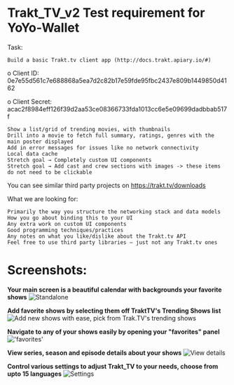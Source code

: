 Trakt_TV_v2 Test requirement for YoYo-Wallet
==============================================



Task:

    Build a basic Trakt.tv client app (http://docs.trakt.apiary.io/#)

o    Client ID: 0e7e55d561c7e688868a5ea7d2c82b17e59fde95fbc2437e809b1449850d4162

o    Client Secret: acac2f8984eff126f39d2aa53ce08366733fda1013cc6e5e09699dadbbab517f

    Show a list/grid of trending movies, with thumbnails
    Drill into a movie to fetch full summary, ratings, genres with the main poster displayed
    Add in error messages for issues like no network connectivity
    Local data cache
    Stretch goal → Completely custom UI components
    Stretch goal → Add cast and crew sections with images -> these items do not need to be clickable

You can see similar third party projects on https://trakt.tv/downloads

 

What we are looking for:

    Primarily the way you structure the networking stack and data models
    How you go about binding this to your UI
    Any extra work on custom UI components
    Good programming techniques/practices
    Any notes on what you like/dislike about the Trakt.tv API
    Feel free to use third party libraries – just not any Trakt.tv ones

Screenshots:
============
**Your main screen is a beautiful calendar with backgrounds your favorite shows**
![Standalone](http://i.imgur.com/qi6yqA3.png)

**Add favorite shows by selecting them off TraktTV's Trending Shows list**
![Add new shows with ease, pick from Trak.TV's trending shows](http://i.imgur.com/ihdiKi8.png)

**Navigate to any of your shows easily by opening your "favorites" panel**
!['favorites'](http://i.imgur.com/ZVu1yXh.png)

**View series, season and episode details about your shows**
![View details](http://i.imgur.com/MyzKgXp.png)

**Control various settings to adjust Trakt_TV to your needs, choose from upto 15 languages**
![Settings](http://i.imgur.com/wuooBSS.png)





